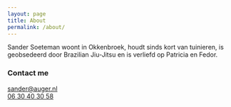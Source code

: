 ```yaml
---
layout: page
title: About
permalink: /about/
---
```


Sander Soeteman woont in Okkenbroek, houdt sinds kort van tuinieren, is geobsedeerd door Brazilian Jiu-Jitsu en is verliefd op Patricia en Fedor.

### Contact me

[sander@auger.nl](mailto:sander@auger.nl)  
[06 30 40 30 58](tel:+31630403058)